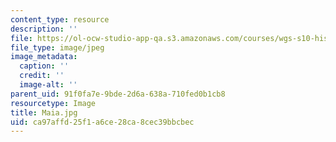 ```yaml
---
content_type: resource
description: ''
file: https://ol-ocw-studio-app-qa.s3.amazonaws.com/courses/wgs-s10-history-of-women-in-science-and-engineering-fall-2017/ca97affd25f1a6ce28ca8cec39bbcbec_Maia.jpg
file_type: image/jpeg
image_metadata:
  caption: ''
  credit: ''
  image-alt: ''
parent_uid: 91f0fa7e-9bde-2d6a-638a-710fed0b1cb8
resourcetype: Image
title: Maia.jpg
uid: ca97affd-25f1-a6ce-28ca-8cec39bbcbec
---
```

